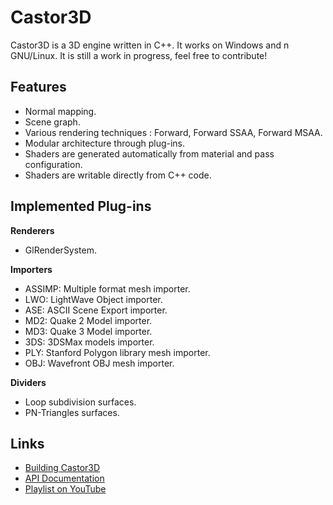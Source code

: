 Castor3D
========

Castor3D is a 3D engine written in C++.
It works on Windows and n GNU/Linux.
It is still a work in progress, feel free to contribute!

Features
--------

- Normal mapping.
- Scene graph.
- Various rendering techniques : Forward, Forward SSAA, Forward MSAA.
- Modular architecture through plug-ins.
- Shaders are generated automatically from material and pass configuration.
- Shaders are writable directly from C++ code.

Implemented Plug-ins
--------------------

**Renderers**
- GlRenderSystem.

**Importers**
- ASSIMP: Multiple format mesh importer.
- LWO: LightWave Object importer.
- ASE: ASCII Scene Export importer.
- MD2: Quake 2 Model importer.
- MD3: Quake 3 Model importer.
- 3DS: 3DSMax models importer.
- PLY: Stanford Polygon library mesh importer.
- OBJ: Wavefront OBJ mesh importer.

**Dividers**
- Loop subdivision surfaces.
- PN-Triangles surfaces.

Links
-----

- [Building Castor3D](https://dragonjoker.github.com/Castor3D/v0.7.0/pages/build)
- [API Documentation](https://dragonjoker.github.com/Castor3D/v0.7.0/doc)
- [Playlist on YouTube](https://www.youtube.com/playlist?list=PLKA1SVXuAbMNaFbSJyAN_4yD2bzNlgES3)
